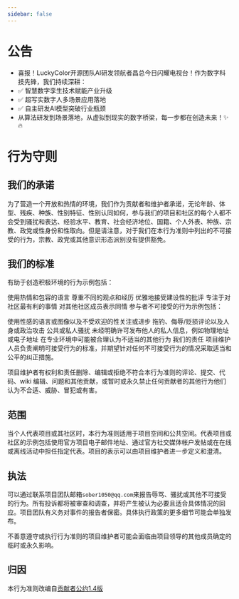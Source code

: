 ```yaml
---
sidebar: false
---
```


# 公告
- 喜报！LuckyColor开源团队AI研发领航者昌总今日闪耀电视台！作为数字科技先锋，我们持续深耕：
- ✅ 智慧数字孪生技术赋能产业升级
- ✅ 超写实数字人多场景应用落地
- ✅ 自主研发AI模型突破行业瓶颈
- 从算法研发到场景落地，从虚拟到现实的数字桥梁，每一步都在创造未来！✨🔥


# 行为守则
## 我们的承诺
为了营造一个开放和热情的环境，我们作为贡献者和维护者承诺，无论年龄、体型、残疾、种族、性别特征、性别认同如何，参与我们的项目和社区的每个人都不会受到骚扰和表达、经验水平、教育、社会经济地位、国籍、个人外表、种族、宗教、政党或性身份和性取向。但是请注意，对于我们在本行为准则中列出的不可接受的行为，宗教、政党或其他意识形态派别没有提供豁免。

## 我们的标准
有助于创造积极环境的行为示例包括：

使用热情和包容的语言
尊重不同的观点和经历
优雅地接受建设性的批评
专注于对社区最有利的事情
对其他社区成员表示同情
参与者不可接受的行为示例包括：

使用性感的语言或图像以及不受欢迎的性关注或进步
拖钓、侮辱/贬损评论以及人身或政治攻击
公共或私人骚扰
未经明确许可发布他人的私人信息，例如物理地址或电子地址
在专业环境中可能被合理认为不适当的其他行为
我们的责任
项目维护人员负责阐明可接受行为的标准，并期望针对任何不可接受行为的情况采取适当和公平的纠正措施。

项目维护者有权利和责任删除、编辑或拒绝不符合本行为准则的评论、提交、代码、wiki 编辑、问题和其他贡献，或暂时或永久禁止任何贡献者的其他行为他们认为不合适、威胁、冒犯或有害。

## 范围
当个人代表项目或其社区时，本行为准则适用于项目空间和公共空间。代表项目或社区的示例包括使用官方项目电子邮件地址、通过官方社交媒体帐户发帖或在在线或离线活动中担任指定代表。项目的表示可以由项目维护者进一步定义和澄清。

## 执法
可以通过联系项目团队邮箱`sober1050@qq.com`来报告辱骂、骚扰或其他不可接受的行为。所有投诉都将被审查和调查，并将产生被认为必要且适合具体情况的回应。项目团队有义务对事件的报告者保密。具体执行政策的更多细节可能会单独发布。

不善意遵守或执行行为准则的项目维护者可能会面临由项目领导的其他成员确定的临时或永久影响。

## 归因
本行为准则改编自[贡献者公约1.4版](https://www.contributor-covenant.org/version/1/4/code-of-conduct.html)


